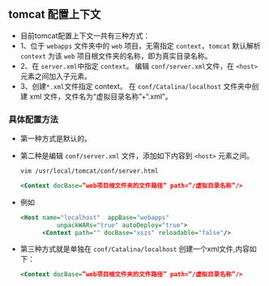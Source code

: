 ## tomcat 配置上下文

- 目前tomcat配置上下文一共有三种方式：
- 1、位于 `webapps` 文件夹中的 `web` 项目，无需指定 `context`，`tomcat` 默认解析 `context` 为该 `web` 项目根文件夹的名称，即为真实目录名称。
- 2、在 `server.xml`中指定 `context`。 编辑 `conf/server.xml`文件，在 `<host>` 元素之间加入子元素。
- 3、创建`*.xml`文件指定 context。 在 `conf/Catalina/localhost` 文件夹中创建 xml 文件，文件名为“虚拟目录名称”+“.xml”。

### 具体配置方法
- 第一种方式是默认的。

- 第二种是编辑 `conf/server.xml` 文件，添加如下内容到 `<host>` 元素之间。
  
  ```xml
  vim /usr/local/tomcat/conf/server.html
  
  <Context docBase=”web项目根文件夹的文件路径” path=”/虚拟目录名称”/>
  ```
- 例如
  
  ```xml
  <Host name="localhost"  appBase="webapps"
            unpackWARs="true" autoDeploy="true">
        <Context path="" docBase="xszs" reloadable="false"/>
  ```

- 第三种方式就是单独在 `conf/Catalina/localhost` 创建一个xml文件,内容如下：
  
  ```xml
  <Context docBase=”web项目根文件夹的文件路径” path=”/虚拟目录名称”/>
  ```
  
